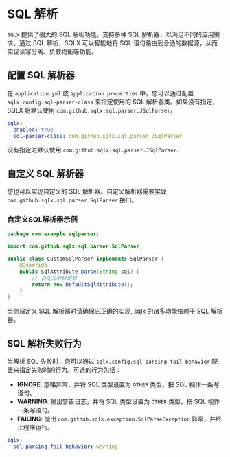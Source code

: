 # SQL 解析

`SQLX` 提供了强大的 SQL 解析功能，支持多种 SQL 解析器，以满足不同的应用需求。通过 SQL 解析，SQLX 可以智能地将 SQL 语句路由到合适的数据源，从而实现读写分离、负载均衡等功能。

## 配置 SQL 解析器

在 `application.yml` 或 `application.properties` 中，您可以通过配置 `sqlx.config.sql-parser-class` 来指定使用的 SQL 解析器类。如果没有指定，SQLX 将默认使用 `com.github.sqlx.sql.parser.JSqlParser`。

```yaml
sqlx:
  enabled: true
  sql-parser-class: com.github.sqlx.sql.parser.JSqlParser
```

没有指定时默认使用 `com.github.sqlx.sql.parser.JSqlParser`.

## 自定义 SQL 解析器

您也可以实现自定义的 SQL 解析器。自定义解析器需要实现 `com.github.sqlx.sql.parser.SqlParser` 接口。

### 自定义SQL解析器示例

```java
package com.example.sqlparser;

import com.github.sqlx.sql.parser.SqlParser;

public class CustomSqlParser implements SqlParser {
    @Override
    public SqlAttribute parse(String sql) {
        // 自定义解析逻辑
        return new DefaultSqlAttribute();
    }
}
```

当您自定义 SQL 解析器时请确保它正确的实现, sqlx 的诸多功能依赖于 SQL 解析器。

## SQL 解析失败行为

当解析 SQL 失败时，您可以通过 `sqlx.config.sql-parsing-fail-behavior` 配置来指定失败时的行为。可选的行为包括：

- **IGNORE**: 忽略异常，并将 SQL 类型设置为 `OTHER` 类型，把 SQL 视作一条写语句。
- **WARNING**: 输出警告日志，并将 SQL 类型设置为 `OTHER` 类型，把 SQL 视作一条写语句。
- **FAILING**: 抛出 `com.github.sqlx.exception.SqlParseException` 异常，并终止程序运行。

```yaml
sqlx:
  sql-parsing-fail-behavior: warning
```
